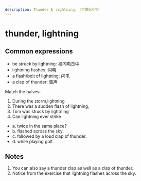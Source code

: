```yaml
---
description: Thunder & lightning. (打雷&闪电)
---
```


# thunder, lightning

## Common expressions

- be struck by lightning: 被闪电击中
- lightning flashes: 闪电
- a flash/bolt of lightning: 闪电
- a clap of thunder: 雷声

Match the halves:

1. During the storm,lightning
2. There was a sudden flash of lightning,
3. Tom was struck by lightning
4. Can lightning ever strike

- a. twice in the same place?
- b. flashed across the sky.
- c. followed by a loud clap of thunder.
- d. while playing golf.

## Notes

1. You can also say a thunder clap as well as a clap of thunder.
2. Notice from the exercise that lightning flashes across the sky.
